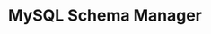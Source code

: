 ---
title: MySQL Schema Manager
menu:
  docs_{{ .version }}:
    identifier: guides-mysql-schema-manager
    name: Schema Manager
    parent: guides-mysql
    weight: 220
menu_name: docs_{{ .version }}
---